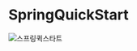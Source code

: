 # SpringQuickStart
![스프링퀵스타트](https://github.com/pl1633/SpringQuickStart/assets/79955669/037e08c7-5461-466b-bbfd-3db889bef333)
